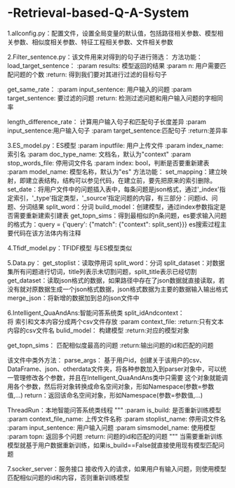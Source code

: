 # -Retrieval-based-Q-A-System
1.allconfig.py：配置文件，设置全局变量的默认值，包括路径相关参数、模型相关参数、相似度相关参数、特征工程相关参数、文件相关参数

2.Filter_sentence.py：该文件用来对得到的句子进行筛选：
方法功能：
load_target_sentence：
    :param results: 模型返回的结果
    :param n: 用户需要匹配问题的个数
    :return: 得到我们要对其进行过滤的目标句子

get_same_rate：
    :param input_sentence: 用户输入的问题
    :param target_sentence: 要过滤的问题
    :return: 检测过滤问题和用户输入问题的字相同率

length_difference_rate：
    计算用户输入句子和匹配句子长度差异
    :param input_sentence:用户输入句子
    :param target_sentence:匹配句子
    :return:差异率

3.ES_model.py：ES模型
        :param inputfile: 用户上传文件
        :param index_name: 索引名
        :param doc_type_name: 文档名，默认为"context"
        :param stop_words_file: 停用词文件名
        :param index: bool，判断是否要重新建表
        :param model_name: 模型名称，默认为"es"
方法功能：
set_mapping：建立映射，即建立表结构，结构可以参见代码，在建立前，要先把原来的索引删除。
set_date：将用户文件中的问题插入表中，每条问题是json格式，通过'_index'指定索引，'_type'指定类型，'_source'指定问题的内容，有三部分：问题id、问题、分词结果
split_word：分词
build_model：创建模型，通过index参数指定是否需要重新建索引建表
get_topn_sims：得到最相似的n条问题，es要求输入问题的格式为：query = {'query': {"match": {"context": split_sent}}} es搜索过程主要代码在该方法体内有注释

4.Tfidf_model.py：TFIDF模型 与ES模型类似

5.Data.py：
get_stoplist：读取停用词
split_word：分词
split_dataset：对数据集所有问题进行切词，title列表示未切割问题，split_title表示已经切割
get_dataset：读取json格式的数据，如果路径中存在了json数据就直接读取，若没有就对原数据生成一个json格式数据，json格式数据为主要的数据输入输出格式
merge_json：将新增的数据加到总的json文件中

6.Intelligent_QuaAndAns:智能问答系统类
split_idAndcontext：        
        将 索引和文本内容分成两个csv文件存放
        :param context_file:
        :return:只有文本内容的csv文件名
bulid_model：
        构建模型
        :return:对应的模型对象

get_topn_sims：
        匹配相似度最高的问题
        :return:输出问题的id和匹配的问题 

该文件中类外方法：
parse_args：
基于用户id，创建关于该用户的csv、DataFrame、json、otherdata文件夹，将各种参数加入到parser对象中，可以统一管理修改各个参数，并且在Intelligent_QuaAndAns类中只需要
这个对象就能调用各个参数，然后将对象转换成命名空间对象，形如Namespace(参数=参数值,...)
return：返回该命名空间对象，形如Namespace(参数=参数值,...)

ThreadRun：本地智能问答系统类线程
   """
    :param is_build: 是否重新训练模型
    :param context_file_name: 上传文件名称
    :param stoplist_name: 停用词文件名
    :param input_sentence: 用户输入问题
    :param simsmodel_name: 使用模型
    :param topn: 返回多个问题
    :return: 问题的id和匹配的问题
    """
    当需要重新训练模型就基于用户数据重新训练，如果is_build==False就直接使用现有模型匹配问题

7.socker_server：服务接口
接收传入的请求，如果用户有输入问题，则使用模型匹配相似问题的id和内容，否则重新训练模型
